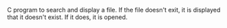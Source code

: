 C program to search and display a file.
If the file doesn't exit, it is displayed that it doesn't exist.
If it does, it is opened.
